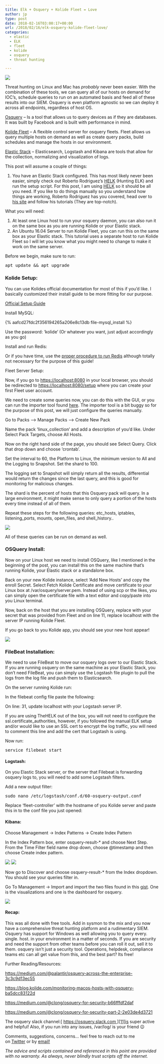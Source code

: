 ```yaml
---
title: Elk + Osquery + Kolide Fleet = Love
author: jp
type: post
date: 2018-02-16T03:00:17+00:00
url: /2018/02/16/elk-osquery-kolide-fleet-love/
categories:
  - elastic
  - ELK
  - fleet
  - kolide
  - osquery
  - threat hunting

---
```

<img src="/images/2018/02/logo_cut.png">

Threat hunting on Linux and Mac has _probably_ never been easier. With the combination of these tools, we can query all of our hosts on demand for IOC&#8217;s, schedule queries to run on an automated basis and feed all of these results into our SIEM. Osquery is even platform agnostic so we can deploy it across all endpoints, regardless of host OS.

[Osquery][1] – Is a tool that allows us to query devices as if they are databases. It was built by Facebook and is built with performance in mind.

[Kolide Fleet][2] – A flexible control server for osquery fleets. Fleet allows us query multiple hosts on demand as well as create query packs, build schedules and manage the hosts in our environment.

[Elastic Stack][3] – Elasticsearch, Logstash and Kibana are tools that allow for the collection, normalizing and visualization of logs.

This post will assume a couple of things:

  1. You have an Elastic Stack configured. This has most likely never been easier, simply check out Roberto Rodriguez’s [HELK][4] (Hunting ELK) and run the setup script. For this post, I am using [HELK][4] so it should be all you need. If you like to do things manually so you understand how things are working, Roberto Rodriguez has you covered, head over to [his site][5] and follow his tutorials (They are top-notch).

What you will need:

  1. At least one Linux host to run your osquery daemon, you can also run it on the same box as you are running Kolide or your Elastic stack.
  2. An Ubuntu 16.04 Server to run Kolide Fleet, you can run this on the same box as your Elastic stack. This tutorial uses a separate host to run Kolide Fleet so I will let you know what you might need to change to make it work on the same server.

Before we begin, make sure to run:

<pre>apt update && apt upgrade</pre>

### Kolide Setup:

You can use Kolides official documentation for most of this if you’d like. I basically customized their install guide to be more fitting for our purpose.

[Official Setup Guide][6]

Install MySQL:

<div class="gist-oembed" data-gist="aafcd27fdc2f356194265a206e8c13db.json?file=mysql_install" data-ts="8">
</div>

{% aafcd27fdc2f356194265a206e8c13db file-mysql_install %}

Use the password: &#8216;kolide&#8217; (Or whatever you want, just adjust accordingly as you go)

Install and run Redis:

<div class="gist-oembed" data-gist="aafcd27fdc2f356194265a206e8c13db.json?file=redis_install" data-ts="8">
</div>

Or if you have time, use the [proper procedure to run Redis][7] although totally not necessary for the purpose of this guide!

Fleet Server Setup:

<div class="gist-oembed" data-gist="aafcd27fdc2f356194265a206e8c13db.json?file=fleet_install" data-ts="8">
</div>

Now, if you go to [https://localhost:8080][8] in your local browser, you should be redirected to <https://localhost:8080/setup> where you can create your first Fleet user account.

We need to create some queries now, you can do this with the GUI, or you can run the importer tool found [here][9]. The importer tool is a bit buggy so for the purpose of this post, we will just configure the queries manually.

Go to Packs &#8211;> Manage Packs &#8211;> Create New Pack

Name the pack &#8216;linux_collection&#8217; and add a description of you’d like. Under Select Pack Targets, choose All Hosts.

Now on the right hand side of the page, you should see Select Query. Click that drop down and choose ‘crontab’.

Set the interval to 60, the Platform to Linux, the minimum version to All and the Logging to Snapshot. Set the shard to 100.

The logging set to Snapshot will simply return all the results, differential would return the changes since the last query, and this is good for monitoring for malicious changes.

The shard is the percent of hosts that this Osquery pack will query. In a large environment, it might make sense to only query a portion of the hosts every time instead of all of them.

Repeat these steps for the following queries: etc\_hosts, iptables, listening\_ports, mounts, open\_files, and shell\_history..

<img src="/images/2018/02/query_pack.png">

All of these queries can be run on demand as well.

### OSQuery Install:

Now on your Linux host we need to install OSQuery, like I mentioned in the beginning of the post, you can install this on the same machine that&#8217;s running Kolide, your Elastic stack or a standalone box.

Back on your new Kolide instance, select ‘Add New Hosts’ and copy the enroll Secret. Select Fetch Kolide Certificate and move certificate to your Linux box at /var/osquery/server.pem. Instead of using scp or the likes, you can simply open the certificate file with a text editor and copy/paste into you Linux terminal.

Now, back on the host that you are installing OSQuery, replace <enroll secret> with your secret that was provided from Fleet and on line 11, replace localhost with the server IP running Kolide Fleet.

<div class="gist-oembed" data-gist="aafcd27fdc2f356194265a206e8c13db.json?file=osquery_install" data-ts="8">
</div>

If you go back to you Kolide app, you should see your new host appear!

<img src="/images/2018/02/hosts.png">

### FileBeat Installation:

We need to use FileBeat to move our osquery logs over to our Elastic Stack. If you are running osquery on the same machine as your Elastic Stack, you don&#8217;t need FileBeat, you can simply use the Logstash file plugin to pull the logs from the log file and push them to Elasticsearch.

On the server running Kolide run:

<div class="gist-oembed" data-gist="aafcd27fdc2f356194265a206e8c13db.json?file=filebeat_install" data-ts="8">
</div>

In the filebeat config file paste the following:

<div class="gist-oembed" data-gist="aafcd27fdc2f356194265a206e8c13db.json?file=filebeat_config" data-ts="8">
</div>

On line: 31, update localhost with your Logstash server IP.

If you are using TheHELK out of the box, you will not need to configure the ssl.certificate_authorities, however, if you followed the manual ELK setup and/or would like to use an SSL cert to encrypt the log traffic, you will need to comment this line and add the cert that Logstash is using.

Now run:

<pre>service filebeat start</pre>

#### Logstash:

On you Elastic Stack server, or the server that Filebeat is forwarding osquery logs to, you will need to add some Logstash filters.

Add a new output filter:

<pre>sudo nano /etc/logstash/conf.d/60-osquery-output.conf</pre>

Replace ‘fleet-controller’ with the hostname of you Kolide server and paste this in to the conf file you just opened:

<div class="gist-oembed" data-gist="aafcd27fdc2f356194265a206e8c13db.json?file=logstash_config" data-ts="8">
</div>

#### Kibana:

Choose Management -> Index Patterns -> Create Index Pattern

In the Index Pattern box, enter osquery-result-* and choose Next Step. From the Time Filter field name drop down, choose @timestamp and then choose Create index pattern.

<img src="/images/2018/02/index_pattern_1.png">

<img src="/images/2018/02/index_pattern_2.png">

Now go to Discover and choose osquery-result-* from the Index dropdown. You should see your queries filter in.

Go To Management -> Import and import the two files found in this [gist][10]. One is the visualizations and one is the dashboard for osquery.

<img src="/images/2018/02/dashboard_osquery.png">

#### Recap:

This was all done with free tools. Add in sysmon to the mix and you now have a comprehensive threat hunting platform and a rudimentary SIEM. Osquery has support for Windows as well allowing you to query every. single. host. in your environment in a matter of seconds. If you are security and need the support from other teams before you can roll it out, sell it to them. osquery isn&#8217;t just a security tool. Operations, helpdesk, compliance teams etc can all get value from this, and the best part? Its free!

Further Reading/Resources:

<https://medium.com/@palantir/osquery-across-the-enterprise-3c3c9d13ec55>

<https://blog.kolide.com/monitoring-macos-hosts-with-osquery-ba5dcc83122d>

<https://medium.com/@clong/osquery-for-security-b66fffdf2daf>

<https://medium.com/@clong/osquery-for-security-part-2-2e03de4d3721>

The osquery slack channel:[ https://osquery.slack.com ][11]is super active and helpful! Also, if you run into any issues, /var/log/ is your friend 😉

Comments, suggestions, concerns&#8230; feel free to reach out to me on [Twitter][12] or by [email!][13]

_The advice and scripts contained and referenced in this point are provided with no warranty. As always, never blindly trust scripts off the internet._

&nbsp;

&nbsp;

 [1]: https://osquery.io/
 [2]: https://kolide.com/fleet
 [3]: https://www.elastic.co/products
 [4]: https://github.com/Cyb3rWard0g/HELK
 [5]: https://cyberwardog.blogspot.com/2017/02/setting-up-pentesting-i-mean-threat.html
 [6]: https://github.com/kolide/fleet/blob/master/docs/infrastructure/fleet-on-ubuntu.md
 [7]: https://www.digitalocean.com/community/tutorials/how-to-install-and-configure-redis-on-ubuntu-16-04
 [8]: https://localhost:8080/
 [9]: https://gist.github.com/marpaia/9e061f81fa60b2825f4b6bb8e0cd2c77#file-import-go
 [10]: https://gist.github.com/jordanpotti/941de75af8c2496dae1b619c11222f52
 [11]: https://osquery.slack.com
 [12]: https://twitter.com/ok_bye_now
 [13]: mailto:admin@jordanpotti.com
